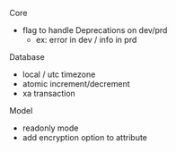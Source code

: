 Core
- flag to handle Deprecations on dev/prd
   - ex: error in dev / info in prd

Database
- local / utc timezone
- atomic increment/decrement
- xa transaction

Model
- readonly mode
- add encryption option to attribute
